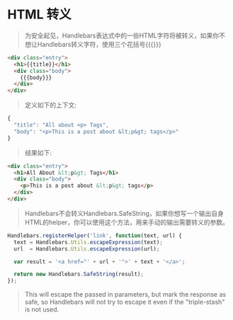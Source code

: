 # HTML 转义

> 为安全起见，Handlebars表达式中的一些HTML字符将被转义，如果你不想让Handlebars转义字符，使用三个花括号&#123;&#123;&#123;&#125;&#125;&#125;

```html
<div class="entry">
  <h1>{{title}}</h1>
  <div class="body">
    {{{body}}}
  </div>
</div>
```

> 定义如下的上下文:

```javascript
{
  "title": "All about <p> Tags",
  "body": "<p>This is a post about &lt;p&gt; tags</p>"
}
```

> 结果如下:

```html
<div class="entry">
  <h1>All About &lt;p&gt; Tags</h1>
  <div class="body">
    <p>This is a post about &lt;p&gt; tags</p>
  </div>
</div>
```

> Handlebars不会转义Handlebars.SafeString，如果你想写一个输出自身HTML的helper，你可以使用这个方法，用来手动的输出需要转义的参数。

```javascript
Handlebars.registerHelper('link', function(text, url) {
  text = Handlebars.Utils.escapeExpression(text);
  url  = Handlebars.Utils.escapeExpression(url);

  var result = '<a href="' + url + '">' + text + '</a>';

  return new Handlebars.SafeString(result);
});
```

> This will escape the passed in parameters, but mark the response as safe, so Handlebars will not try to escape it even if the "triple-stash" is not used.
